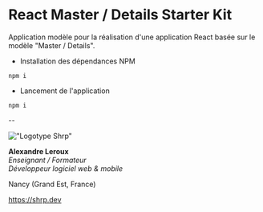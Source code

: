 # React Master / Details Starter Kit

Application modèle pour la réalisation d'une application React basée sur le modèle "Master / Details".

- Installation des dépendances NPM

```JS
npm i
```

- Lancement de l'application

```JS
npm i
```

--

!["Logotype Shrp"](https://shrp.dev/images/shrp.png)

__Alexandre Leroux__  
_Enseignant / Formateur_  
_Développeur logiciel web & mobile_

Nancy (Grand Est, France)

<https://shrp.dev>
